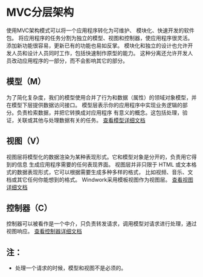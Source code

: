 
MVC分层架构
==============
使用MVC架构模式可以将一个应用程序转化为可维护、 模块化、快速开发的软件包。
将应用程序的任务分割为独立的模型、视图和控制器，使应用程序很灵活。
添加新功能很容易，更新已有的功能也易如反掌。
模块化和独立的设计也允许开发人员和设计人员同时工作，包括快速制作原型的能力。
这种分离还允许开发人员改动应用程序的一部分，而不会影响其它的部分。


模型（M）
-----------
为了简化复杂度，我们的模型使用合并了行为和数据（属性）的领域对象模型，并在模型下层提供数据访问接口。
模型层表示你的应用程序中实现业务逻辑的部分。负责检索数据，并把它转换成对应用程序 有意义的概念。这包括处理，验证，关联或其他与处理数据有关的任务。
[查看模型详细文档](https://github.com/windwork/wf-model)

视图（V）
-----------
视图层将模型化的数据渲染为某种表现形式。它和模型对象是分开的，负责用它得到的信息 生成应用程序需要的任何表现界面。
视图层并非只限于 HTML 或文本格式的数据表现形式，它可以根据需要生成多种多样的格式， 比如视频、音乐、文档或其它任何你能想到的格式。
Windwork采用模板视图作为视图层。
[查看视图详细文档](https://github.com/windwork/wf-template)

控制器（C）
----------
控制器可以被看作是一个中介，只负责转发请求，调用模型对请求进行处理，通过视图响应。
[查看控制器详细文档](https://github.com/windwork/wf-web/blob/master/docs/controller.md)

注：
------------
* 处理一个请求的时候，模型和视图不是必须的。
